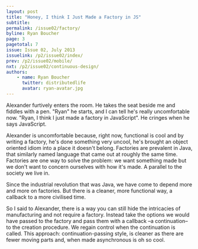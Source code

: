 ```yaml
---
layout: post
title: "Honey, I think I Just Made a Factory in JS"
subtitle:
permalink: /issue02/factory/
byline: Ryan Boucher
page: 3
pagetotal: 7
issue: Issue 02, July 2013
issuelink: /p2/issue02/index/
prev: /p2/issue02/mobile/
nxt: /p2/issue02/continuous-design/
authors:
    - name: Ryan Boucher
      twitter: distributedlife
      avatar: ryan-avatar.jpg
---
```

Alexander furtively enters the room. He takes the seat beside me and fiddles with a pen. "Ryan" he starts, and I can tell he's really uncomfortable now. "Ryan, I think I just made a factory in JavaScript". He cringes when he says JavaScript.

Alexander is uncomfortable because, right now, functional is cool and by writing a factory, he's done something very uncool, he's brought an object oriented idiom into a place it doesn't belong. Factories are prevalent in Java, that similarly named language that came out at roughly the same time. Factories are one way to solve the problem: we want something made but we don't want to concern ourselves with how it's made. A parallel to the society we live in.

Since the industrial revolution that was Java, we have come to depend more and more on factories. But there is a cleaner, more functional way, a callback to a more civilised time.

So I said to Alexander, there is a way you can still hide the intricacies of manufacturing and not require a factory. Instead take the options we would have passed to the factory and pass them with a callback –a continuation– to the creation procedure. We regain control when the continuation is called. This approach: continuation-passing style, is cleaner as there are fewer moving parts and, when made asynchronous is oh so cool.
